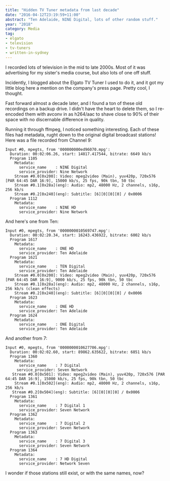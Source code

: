 ```yaml
---
title: "Hidden TV Tuner metadata from last decade"
date: "2016-04-12T23:19:59+11:00"
abstract: "Ten Adelaide, NINE Digital, lots of other random stuff."
year: "2018"
category: Media
tag:
- elgato
- television
- tv-tuners
- written-in-sydney
---
```

I recorded lots of television in the mid to late 2000s. Most of it was advertising for my sister's media course, but also lots of one off stuff.

Incidently, I blogged about the Elgato TV Tuner I used to do it, and it got my little blog here a mention on the company's press page. Pretty cool, I thought.

Fast forward almost a decade later, and I found a ton of these old recordings on a backup drive. I didn't have the heart to delete them, so I re-encoded them with avconv in as h264/aac to shave close to 90% of their space with no discernable difference in quality.

Running it through ffmpeg, I noticed something interesting. Each of these files had metadata, rught down to the original digital broadcast stations! Here was a file recorded from Channel 9:

    Input #0, mpegts, from '000000000ed96070.mpg':
      Duration: 00:02:06.26, start: 14817.417544, bitrate: 6649 kb/s
      Program 1105 
        Metadata:
          service_name    : NINE Digital
          service_provider: Nine Network
        Stream #0.0[0x200]: Video: mpeg2video (Main), yuv420p, 720x576 [PAR 64:45 DAR 16:9], 15000 kb/s, 25 fps, 90k tbn, 50 tbc
        Stream #0.1[0x28a](eng): Audio: mp2, 48000 Hz, 2 channels, s16p, 256 kb/s
        Stream #0.2[0x240](eng): Subtitle: [6][0][0][0] / 0x0006
      Program 1112 
        Metadata:
          service_name    : NINE HD
          service_provider: Nine Network

And here's one from Ten:

    Input #0, mpegts, from '0000000010569747.mpg':
      Duration: 00:02:20.34, start: 16243.436922, bitrate: 6002 kb/s
      Program 1617 
        Metadata:
          service_name    : ONE HD
          service_provider: Ten Adelaide
      Program 1621 
        Metadata:
          service_name    : TEN Digital
          service_provider: Ten Adelaide
        Stream #0.0[0x200]: Video: mpeg2video (Main), yuv420p, 720x576 [PAR 64:45 DAR 16:9], 9000 kb/s, 25 fps, 90k tbn, 50 tbc
        Stream #0.1[0x28a](eng): Audio: mp2, 48000 Hz, 2 channels, s16p, 256 kb/s (clean effects)
        Stream #0.2[0x240](eng): Subtitle: [6][0][0][0] / 0x0006
      Program 1623 
        Metadata:
          service_name    : ONE HD
          service_provider: Ten Adelaide
      Program 1624 
        Metadata:
          service_name    : ONE Digital
          service_provider: Ten Adelaide

And another from 7:

    Input #0, mpegts, from '0000000010627706.mpg':
      Duration: 00:02:02.60, start: 89862.635622, bitrate: 6851 kb/s
      Program 1360 
        Metadata:
          service_name    : 7 Digital
         service_provider: Seven Network
       Stream #0.0[0x501]: Video: mpeg2video (Main), yuv420p, 720x576 [PAR 64:45 DAR 16:9], 15000 kb/s, 25 fps, 90k tbn, 50 tbc
        Stream #0.1[0x502](eng): Audio: mp2, 48000 Hz, 2 channels, s16p, 256 kb/s
       Stream #0.2[0x504](eng): Subtitle: [6][0][0][0] / 0x0006
      Program 1361 
        Metadata:
          service_name    : 7 Digital 1
          service_provider: Seven Network
      Program 1362 
        Metadata:
          service_name    : 7 Digital 2
          service_provider: Seven Network
      Program 1363 
        Metadata:
          service_name    : 7 Digital 3
          service_provider: Seven Network
      Program 1364 
        Metadata:
          service_name    : 7 HD Digital
          service_provider: Network Seven

I wonder if those stations still exist, or with the same names, now?

